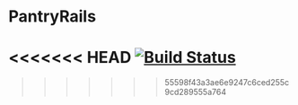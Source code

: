 # PantryRails
<<<<<<< HEAD
[![Build Status](https://travis-ci.org/ChicoState/PantryRails.svg?branch=travis)](https://travis-ci.org/ChicoState/PantryRails)
=======
>>>>>>> 55598f43a3ae6e9247c6ced255c9cd289555a764
